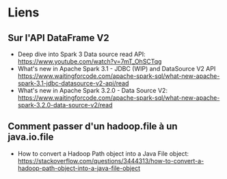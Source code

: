 # Liens

## Sur l'API DataFrame V2 
- Deep dive into Spark 3 Data source read API: https://www.youtube.com/watch?v=7mT_OhSCTqg
- What's new in Apache Spark 3.1 - JDBC (WIP) and DataSource V2 API https://www.waitingforcode.com/apache-spark-sql/what-new-apache-spark-3.1-jdbc-datasource-v2-api/read
- What's new in Apache Spark 3.2.0 - Data Source V2: https://www.waitingforcode.com/apache-spark-sql/what-new-apache-spark-3.2.0-data-source-v2/read

## Comment passer d'un hadoop.file à un java.io.file
- How to convert a Hadoop Path object into a Java File object: https://stackoverflow.com/questions/3444313/how-to-convert-a-hadoop-path-object-into-a-java-file-object